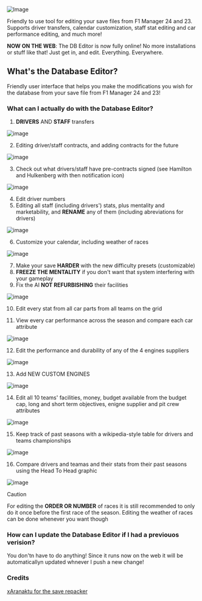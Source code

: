 ![Image](https://github.com/user-attachments/assets/b9163ea4-b304-40b7-ab11-98404306719e)

Friendly to use tool for editing your save files from F1 Manager 24 and 23. Supports driver transfers, calendar customization, staff stat editing and car performance editing, and much more!

**NOW ON THE WEB**: The DB Editor is now fully online! No more installations or stuff like that! Just get in, and edit. Everything. Everywhere.

## What's the Database Editor? ##
Friendly user interface that helps you make the modifications you wish for the database from your save file from F1 Manager 24 and 23!

### What can I actually do with the Database Editor? ###

1. **DRIVERS** AND **STAFF** transfers

![image](https://github.com/user-attachments/assets/6006f4b1-0e97-4043-9ce7-41856f2fda6e)

2. Editing driver/staff contracts, and adding contracts for the future

![image](https://github.com/user-attachments/assets/6640032e-6c79-4d88-8f3f-b4bf159edab0)

3. Check out what drivers/staff have pre-contracts signed (see Hamilton and Hulkenberg with then notification icon)

![image](https://github.com/user-attachments/assets/4f4f20dd-5660-43c8-9fe9-09a7991a979f)

4. Edit driver numbers
5. Editing all staff (including drivers') stats, plus mentality and marketability, and **RENAME** any of them (including abreviations for drivers)

![image](https://github.com/user-attachments/assets/9b8a9985-9cd5-4a05-b646-9c50b91e49a1)

6. Customize your calendar, including weather of races
   
![image](https://github.com/user-attachments/assets/894dc269-f75d-4d42-919c-a3ce5ccaf543)

7. Make your save **HARDER** with the new difficulty presets (customizable)
8. **FREEZE THE MENTALITY** if you don't want that system interfering with your gameplay
9. Fix the AI **NOT REFURBISHING** their facilities

![image](https://github.com/user-attachments/assets/f3631267-8417-480f-8615-e0143273ac80)

10. Edit every stat from all car parts from all teams on the grid

11. View every car performance  across the season and compare each car attribute

![image](https://github.com/user-attachments/assets/bd548c7a-6549-4525-bf9b-0bc50b5ee0b0)

12. Edit the performance and durability of any of the 4 engines suppliers
   
![image](https://github.com/user-attachments/assets/6c70482e-fa1a-4326-9624-b16ba33a1a19)

13. Add NEW CUSTOM ENGINES

![image](https://github.com/user-attachments/assets/fc8ad830-698e-41fb-8341-5df8679ea667)

14. Edit all 10 teams' facilities, money, budget available from the budget cap, long and short term objectives, enigne supplier and pit crew attributes
   
![image](https://github.com/user-attachments/assets/db4101a1-3673-42bc-ba7e-a46bfcb5477f)

15. Keep track of past seasons with a wikipedia-style table for drivers and teams championships
    
![image](https://github.com/user-attachments/assets/bf7e2a70-050c-4e04-a34a-244e0f7401d8)

16. Compare drivers and teamas and their stats from their past seasons using the Head To Head graphic
    
![image](https://github.com/user-attachments/assets/67daa857-dfcb-43a1-ab4d-86430d7f448b)


> [!CAUTION]
> For editing the **ORDER OR NUMBER** of races it is still recommended to only do it once before the first race of the season.
> Editing the weather of races can be done whenever you want though


### How can I update the Database Editor if I had a previouos verision? ###

You don'tn have to do anything! Since it runs now on the web it will be automaticallyn updated whnever I push a new change!

### Credits ###

[xAranaktu for the save repacker](https://github.com/xAranaktu/F1-Manager-2022-SaveFile-Repacker)
